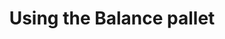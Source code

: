 ---
id: coupling-balances
title: Using the Balance pallet
sidebar_label: Using the Balance pallet
description: Learn how to couple and utilize the Balances pallet.
---